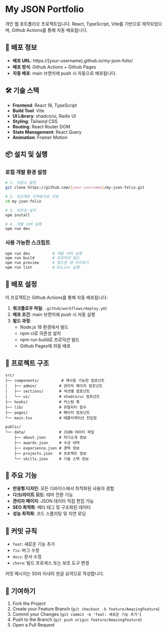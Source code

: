 # My JSON Portfolio

개인 웹 포트폴리오 프로젝트입니다. React, TypeScript, Vite를 기반으로 제작되었으며, Github Actions를 통해 자동 배포됩니다.

## 🚀 배포 정보

- **배포 URL**: https://[your-username].github.io/my-json-folio/
- **배포 방식**: Github Actions + Github Pages
- **자동 배포**: main 브랜치에 push 시 자동으로 배포됩니다.

## 🛠️ 기술 스택

- **Frontend**: React 18, TypeScript
- **Build Tool**: Vite
- **UI Library**: shadcn/ui, Radix UI
- **Styling**: Tailwind CSS
- **Routing**: React Router DOM
- **State Management**: React Query
- **Animation**: Framer Motion

## 📦 설치 및 실행

### 로컬 개발 환경 설정

```bash
# 1. 저장소 클론
git clone https://github.com/[your-username]/my-json-folio.git

# 2. 프로젝트 디렉토리로 이동
cd my-json-folio

# 3. 의존성 설치
npm install

# 4. 개발 서버 실행
npm run dev
```

### 사용 가능한 스크립트

```bash
npm run dev          # 개발 서버 실행
npm run build        # 프로덕션 빌드
npm run preview      # 빌드된 앱 미리보기
npm run lint         # ESLint 실행
```

## 🔧 배포 설정

이 프로젝트는 Github Actions를 통해 자동 배포됩니다:

1. **워크플로우 파일**: `.github/workflows/deploy.yml`
2. **배포 조건**: main 브랜치에 push 시 자동 실행
3. **빌드 과정**: 
   - Node.js 18 환경에서 빌드
   - npm ci로 의존성 설치
   - npm run build로 프로덕션 빌드
   - Github Pages에 자동 배포

## 📁 프로젝트 구조

```
src/
├── components/          # 재사용 가능한 컴포넌트
│   ├── admin/          # 관리자 페이지 컴포넌트
│   ├── sections/       # 섹션별 컴포넌트
│   └── ui/             # shadcn/ui 컴포넌트
├── hooks/              # 커스텀 훅
├── lib/                # 유틸리티 함수
├── pages/              # 페이지 컴포넌트
└── main.tsx            # 애플리케이션 진입점

public/
└── data/               # JSON 데이터 파일
    ├── about.json      # 자기소개 정보
    ├── awards.json     # 수상 내역
    ├── experience.json # 경력 정보
    ├── projects.json   # 프로젝트 정보
    └── skills.json     # 기술 스택 정보
```

## 🎯 주요 기능

- **반응형 디자인**: 모든 디바이스에서 최적화된 사용자 경험
- **다크/라이트 모드**: 테마 전환 기능
- **관리자 페이지**: JSON 데이터 직접 편집 가능
- **SEO 최적화**: 메타 태그 및 구조화된 데이터
- **성능 최적화**: 코드 스플리팅 및 지연 로딩

## 📝 커밋 규칙

- `feat`: 새로운 기능 추가
- `fix`: 버그 수정
- `docs`: 문서 수정
- `chore`: 빌드 프로세스 또는 보조 도구 변경

커밋 메시지는 50자 이내의 한글 요약으로 작성합니다.

## 🤝 기여하기

1. Fork the Project
2. Create your Feature Branch (`git checkout -b feature/AmazingFeature`)
3. Commit your Changes (`git commit -m 'feat: 새로운 기능 추가'`)
4. Push to the Branch (`git push origin feature/AmazingFeature`)
5. Open a Pull Request
